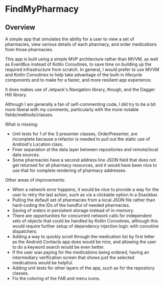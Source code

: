 # FindMyPharmacy

## Overview
A simple app that simulates the ability for a user to view a set of pharmacies, view various details
of each pharmacy, and order medications from those pharmacies.

This app is built using a simple MVP architecture rather than MVVM, as well as EventBus instead of
Kotlin Coroutines, to save time on building up the required infrastructure from scratch.  In 
general, I would prefer to use MVVM and Kotlin Coroutines to help take advantage of the built-in
lifecycle components and to make for a faster, and more resilient app experience.

It does makes use of Jetpack's Navigation library, though, and the Dagger Hilt library.

Although I am generally a fan of self-commenting code, I did try to be a bit more liberal with my
comments, particularly with the more notable fields/methods/classes.

What is missing:
- Unit tests for 1 of the 3 presenter classes, OrderPresenter, are incomplete because a refactor is
  needed to pull out the static use of Android's Location class.
- Finer separation at the data layer between repositories and remote/local data sources.
- Some pharmacies have a second address line JSON field that does not get returned for all pharmacy
  resources, and it would have been nice to use that for complete rendering of pharmacy addresses.

Other areas of improvements:
- When a network error happens, it would be nice to provide a way for the user to retry the last
  action, such as via a clickable option in a Snackbar.
- Pulling the default set of pharmacies from a local JSON file rather than hard-coding the IDs of
  the handful of needed pharmacies.
- Saving of orders in persistent storage instead of in-memory.
- There are opportunities for concurrent network calls for independent sets of objects that could be
  handled by Kotlin Coroutines, although this would require further setup of dependency injection
  logic with coroutine dispatchers.
- Adding a way to quickly scroll through the medication list by first letter as the Android Contacts 
  app does would be nice, and allowing the user to do a keyword search would be even better.
- If the user was paying for the medications being ordered, having an intermediary verification
  screen that shows just the selected medications would be helpful.
- Adding unit tests for other layers of the app, such as for the repository classes.
- Fix the coloring of the FAB and menu icons.